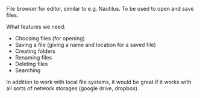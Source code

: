 File browser for editor, similar to e.g. Nautilus. To be used to open and save files.

What features we need:

- Choosing files (for opening)
- Saving a file (giving a name and location for a saved file)
- Creating folders
- Renaming files
- Deleting files
- Searching

In addition to work with local file systems, it would be great if it works with
all sorts of network storages (google drive, dropbox).
